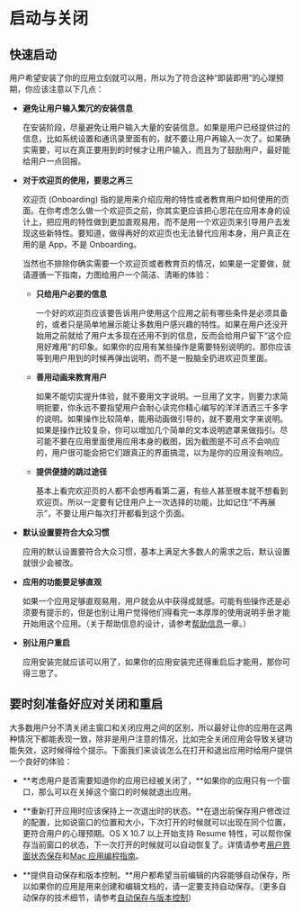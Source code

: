 # 启动与关闭

## 快速启动

用户希望安装了你的应用立刻就可以用，所以为了符合这种“即装即用”的心理预期，你应该注意以下几点：

- **避免让用户输入繁冗的安装信息**

	在安装阶段，尽量避免让用户输入大量的安装信息。如果是用户已经提供过的信息，比如系统设置和通讯录里面有的，就不要让用户再输入一次了。如果确实需要，可以在真正要用到的时候才让用户输入，而且为了鼓励用户，最好能给用户一点回报。

- **对于欢迎页的使用，要思之再三**
	
	欢迎页 (Onboarding) 指的是用来介绍应用的特性或者教育用户如何使用的页面。在你考虑怎么做一个欢迎页之前，你其实更应该把心思花在应用本身的设计上，把应用的特性做到更加直观易用，而不是用一个欢迎页来引导用户去发现这些新特性。要知道，做得再好的欢迎页也无法替代应用本身，用户真正在用的是 App，不是 Onboarding。
	
	当然也不排除你确实需要一个欢迎页或者教育页的情况，如果是一定要做，就请遵循一下指南，力图给用户一个简洁、清晰的体验：

	- **只给用户必要的信息**

		一个好的欢迎页应该要告诉用户使用这个应用之前有哪些条件是必须具备的，或者只是简单地展示能让多数用户感兴趣的特性。如果在用户还没开始用之前就给了用户太多现在还用不到的信息，反而会给用户留下“这个应用好难用”的印象。如果你的应用有某些操作是需要特别说明的，那你应该等到用户用到的时候再弹出说明，而不是一股脑全扔进欢迎页里面。
		
	- **善用动画来教育用户**

		如果不能切实提升体验，就不要用文字说明。一旦用了文字，则要力求简明扼要，你永远不要指望用户会耐心读完你精心编写的洋洋洒洒三千多字的说明。如果操作比较简单，能用动画做引导的，就不要用文字来说明。如果是操作比较复杂，你可以增加几个简单的文本说明遮罩来做指引。尽可能不要在应用里面使用应用本身的截图，因为截图是不可点不会响应的，用户很可能会把它们跟真正的界面搞混，以为是你的应用没有响应。
	
	- **提供便捷的跳过途径**

		基本上看完欢迎页的人都不会想再看第二遍，有些人甚至根本就不想看到欢迎页。所以一定要有记住用户上一次选择的功能，比如记住“不再展示”，不要让用户每次打开都看到这个页面。

- **默认设置要符合大众习惯**

	应用的默认设置要符合大众习惯，基本上满足大多数人的需求之后，默认设置就很少会被改。

- **应用的功能要足够直观**

	如果一个应用足够直观易用，用户就会从中获得成就感。可能有些操作还是必须要有提示的，但是也别让用户觉得他们得看完一本厚厚的使用说明手册才能开始用这个应用。（关于帮助信息的设计，请参考[帮助信息]()一章。）

- **别让用户重启**

	应用安装完就应该可以用了，如果你的应用安装完还得重启后才能用，那你可得三思了。

## 要时刻准备好应对关闭和重启

大多数用户分不清关闭主窗口和关闭应用之间的区别，所以最好让你的应用在这两种情况下都能表现一致，除非是用户注意的情况，比如完全关闭应用会导致关键功能失效，这时候得给个提示。下面我们来谈谈怎么在打开和退出应用时给用户提供一个良好的体验：

- **考虑用户是否需要知道你的应用已经被关闭了，**如果你的应用只有一个窗口，那么可以在关掉这个窗口的时候就退出应用。

- **重新打开应用时应该保持上一次退出时的状态。**在退出前保存用户修改过的配置，比如说窗口的位置和大小，下次打开的时候就可以出现在同个位置，更符合用户的心理预期。OS X 10.7 以上开始支持 Resume 特性，可以帮你保存当前窗口的状态，下一次打开的时候就可以自动恢复了。详情请参考[用户界面状态保存]()和[Mac 应用编程指南]()。

- **提供自动保存和版本控制。**用户都希望当前编辑的内容能够自动保存，所以如果你的应用是用来创建和编辑文档的，请一定要支持自动保存。（更多自动保存的技术细节，请参考[自动保存与版本控制]()）